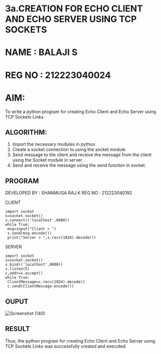 # 3a.CREATION FOR ECHO CLIENT AND ECHO SERVER USING TCP SOCKETS
# NAME : BALAJI S
# REG NO : 212223040024
# AIM:
To write a python program for creating Echo Client and Echo Server using TCP
Sockets Links.
## ALGORITHM:
1. Import the necessary modules in python
2. Create a socket connection to using the socket module.
3. Send message to the client and receive the message from the client using the Socket module in
 server .
4. Send and receive the message using the send function in socket.
## PROGRAM
DEVELOPED BY : SHANMUGA RAJ.K REG NO : 212223040192

CLIENT
```
import socket
s=socket.socket()
s.connect(('localhost',8000))
while True:
 msg=input("Client > ")
 s.send(msg.encode())
 print("Server > ",s.recv(1024).decode())
```
SERVER
```
import socket
s=socket.socket()
s.bind(('localhost',8000))
s.listen(5)
c,addr=s.accept()
while True:
 ClientMessage=c.recv(1024).decode()
 c.send(ClientMessage.encode())
```
## OUPUT
![Screenshot (140)](https://github.com/K-Shanmugaraj/3a.Sockets_Creation_for_Echo_Client_and_Echo_Server/assets/144870425/a51d26eb-9f73-42a5-b805-62bbb7a2fda6)

## RESULT
Thus, the python program for creating Echo Client and Echo Server using TCP Sockets Links 
was successfully created and executed.

